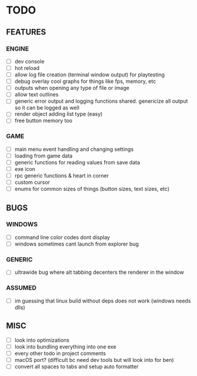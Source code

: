 # TODO

## FEATURES

### ENGINE

- [ ] dev console
- [ ] hot reload
- [ ] allow log file creation (terminal window output) for playtesting
- [ ] debug overlay cool graphs for things like fps, memory, etc
- [ ] outputs when opening any type of file or image
- [ ] allow text outlines
- [ ] generic error output and logging functions shared. genericize all output so it can be logged as well
- [ ] render object adding list type (easy)
- [ ] free button memory too

### GAME

- [ ] main menu event handling and changing settings
- [ ] loading from game data
- [ ] generic functions for reading values from save data
- [ ] exe icon
- [ ] rpc generic functions & heart in corner
- [ ] custom cursor
- [ ] enums for common sizes of things (button sizes, text sizes, etc)

## BUGS

### WINDOWS

- [ ] command line color codes dont display
- [ ] windows sometimes cant launch from explorer bug

### GENERIC

- [ ] ultrawide bug where alt tabbing decenters the renderer in the window

### ASSUMED

- [ ] im guessing that linux build without deps does not work (windows needs dlls)

## MISC

- [ ] look into optimizations
- [ ] look into bundling everything into one exe
- [ ] every other todo in project comments
- [ ] macOS port? (difficult bc need dev tools but will look into for ben)
- [ ] convert all spaces to tabs and setup auto formatter
